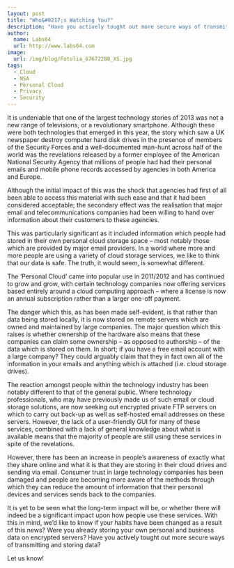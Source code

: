 ```yaml
---
layout: post
title: "Who&#8217;s Watching You?"
description: "Have you actively tought out more secure ways of transmitting and storing data?"
author:
  name: Labs64
  url: http://www.labs64.com
image:
  url: /img/blog/Fotolia_67672288_XS.jpg
tags:
  - Cloud
  - NSA
  - Personal Cloud
  - Privacy
  - Security
---
```


It is undeniable that one of the largest technology stories of 2013 was not a new range of televisions, or a revolutionary smartphone. Although these were both technologies that emerged in this year, the story which saw a UK newspaper destroy computer hard disk drives in the presence of members of the Security Forces and a well-documented man-hunt across half of the world was the revelations released by a former employee of the American National Security Agency that millions of people had had their personal emails and mobile phone records accessed by agencies in both America and Europe.

Although the initial impact of this was the shock that agencies had first of all been able to access this material with such ease and that it had been considered acceptable; the secondary effect was the realisation that major email and telecommunications companies had been willing to hand over information about their customers to these agencies.

This was particularly significant as it included information which people had stored in their own personal cloud storage space &#8211; most notably those which are provided by major email providers. In a world where more and more people are using a variety of cloud storage services, we like to think that our data is safe. The truth, it would seem, is somewhat different.

The ‘Personal Cloud’ came into popular use in 2011/2012 and has continued to grow and grow, with certain technology companies now offering services based entirely around a cloud computing approach &#8211; where a license is now an annual subscription rather than a larger one-off payment.

The danger which this, as has been made self-evident, is that rather than data being stored locally, it is now stored on remote servers which are owned and maintained by large companies. The major question which this raises is whether ownership of the hardware also means that these companies can claim some ownership &#8211; as opposed to authorship &#8211; of the data which is stored on them. In short; if you have a free email account with a large company? They could arguably claim that they in fact own all of the information in your emails and anything which is attached (i.e. cloud storage drives).

The reaction amongst people within the technology industry has been notably different to that of the general public. Where technology professionals, who may have previously made us of such email or cloud storage solutions, are now seeking out encrypted private FTP servers on which to carry out back-up as well as self-hosted email addresses on these servers. However, the lack of a user-friendly GUI for many of these services, combined with a lack of general knowledge about what is available means that the majority of people are still using these services in spite of the revelations.

However, there has been an increase in people’s awareness of exactly what they share online and what it is that they are storing in their cloud drives and sending via email. Consumer trust in large technology companies has been damaged and people are becoming more aware of the methods through which they can reduce the amount of information that their personal devices and services sends back to the companies.

It is yet to be seen what the long-term impact will be, or whether there will indeed be a significant impact upon how people use these services. With this in mind, we’d like to know if your habits have been changed as a result of this news? Were you already storing your own personal and business data on encrypted servers? Have you actively tought out more secure ways of transmitting and storing data?

Let us know!
